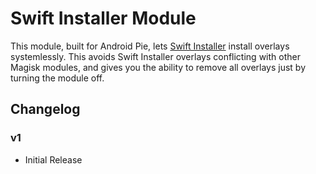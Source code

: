 # Swift Installer Module

This module, built for Android Pie, lets [Swift Installer](https://play.google.com/store/apps/details?id=com.brit.swiftinstaller "Swift Installer") install overlays systemlessly. This avoids Swift Installer overlays conflicting with other Magisk modules, and gives you the ability to remove all overlays just by turning the module off.

## Changelog

### v1
 - Initial Release
